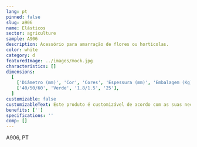 ```yaml
---
lang: pt
pinned: false
slug: a906
name: Elásticos
sector: agriculture
sample: A906
description: Acessório para amarração de flores ou horticolas.
color: white
category: d
featuredImage: ../images/mock.jpg
characteristics: []
dimensions:
  [
    ['Diâmetro (mm)', 'Cor', 'Cores', 'Espessura (mm)', 'Embalagem (Kg)'],
    ['40/50/60', 'Verde', '1.8/1.5', '25'],
  ]
customizable: false
customizableText: Este produto é customizável de acordo com as suas necessidades. Contacte-nos para mais informações.
benefits: ['']
specifications: ''
comp: []
---
```


A906, PT
